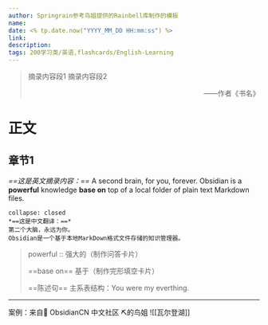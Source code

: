 ```yaml
---
author: Springrain参考鸟姐提供的Rainbell库制作的模板
name: 
date: <% tp.date.now("YYYY_MM_DD HH:mm:ss") %>
link: 
description: 
tags: 200学习类/英语,flashcards/English-Learning
---
```


> 摘录内容段1
> 摘录内容段2
 > <p align="right">——作者《书名》</p>

# 正文
## 章节1

*==这是英文摘录内容：==*
A second brain, for you, forever.
Obsidian is a **powerful** knowledge **base on** top of a local folder of plain text Markdown files.
```ad-translation
collapse: closed
*==这是中文翻译：==*
第二个大脑，永远为你。
Obsidian是一个基于本地MarkDown格式文件存储的知识管理器。
```

> powerful :: 强大的（制作问答卡片）
> 
> ==base on== 基于（制作完形填空卡片）
> 
> ==陈述句== 主系表结构：You were my everthing.

---
案例：来自💎 ObsidianCN 中文社区 ⛏️的鸟姐
![[瓦尔登湖]]